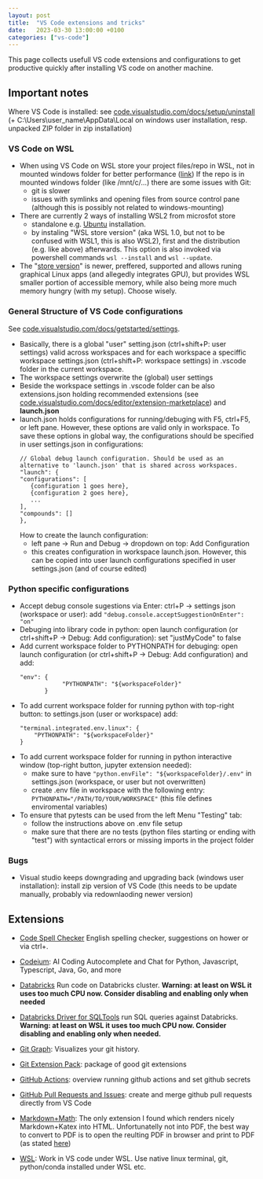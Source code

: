 ```yaml
---
layout: post
title:  "VS Code extensions and tricks"
date:   2023-03-30 13:00:00 +0100
categories: ["vs-code"]
---
```


This page collects usefull VS code extensions and configurations to get productive quickly after installing VS code on another machine.

## Important notes
Where VS Code is installed: see [code.visualstudio.com/docs/setup/uninstall](https://code.visualstudio.com/docs/setup/uninstall) (+ C:\Users\user_name\AppData\Local on windows user installation, resp. unpacked ZIP folder in zip installation)

### VS Code on WSL 
- When using VS Code on WSL store your project files/repo in WSL, not in mounted windows folder for better performance ([link](https://learn.microsoft.com/en-us/windows/wsl/setup/environment#file-storage)) If the repo is in mounted windows folder (like /mnt/c/...) there are some issues with Git:
   - git is slower
   - issues with symlinks and opening files from source control pane (although this is possibly not related to windows-mounting)
- There are currently 2 ways of installing WSL2  from microsfot store
   - standalone e.g. [Ubuntu](https://apps.microsoft.com/store/detail/ubuntu/9PDXGNCFSCZV) installation.
   - by instaling "WSL store version" (aka WSL 1.0, but not to be confused with WSL1, this is also WSL2), first and the distribution (e.g. like above) afterwards. This option is also invoked via powershell commands `wsl --install` and `wsl --update`.
- The "[store version](https://apps.microsoft.com/store/detail/windows-subsystem-for-linux/9P9TQF7MRM4R)" is newer, preffered, supported and allows runing graphical Linux apps (and allegedly integrates GPU), but provides WSL smaller portion of accessible memory, while also being more much memory hungry (with my setup). Choose wisely.
   
### General Structure of VS Code configurations
See [code.visualstudio.com/docs/getstarted/settings](https://code.visualstudio.com/docs/getstarted/settings).
- Basically, there is a global "user" setting.json (ctrl+shift+P: user settings) valid across workspaces and for each workspace a speciffic workspace settings.json (ctrl+shift+P: workspace settings) in .vscode folder in the current workspace.
- The workspace settings overwrite the (global) user settings
- Beside the workspace settings in .vscode folder can be also extensions.json holding recommended extensions (see [code.visualstudio.com/docs/editor/extension-marketplace](https://code.visualstudio.com/docs/editor/extension-marketplace#_workspace-recommended-extensions)) and **launch.json**
- launch.json holds configurations for running/debuging with F5, ctrl+F5, or left pane. However, these options are valid only in workspace. To save these options in global way, the configurations should be specified in user settings.json in configurations:
    ```
  // Global debug launch configuration. Should be used as an alternative to 'launch.json' that is shared across workspaces.
  "launch": {
    "configurations": [
       {configuration 1 goes here},
       {configuration 2 goes here},
       ...
    ],
    "compounds": []
  },
    ```
    How to create the launch configuration:
    - left pane -> Run and Debug -> dropdown on top: Add Configuration
    - this creates configuration in workspace launch.json. However, this can be copied into user launch configurations specified in user settings.json (and of course edited)
    
### Python specific configurations
- Accept debug console sugestions via Enter: ctrl+P -> settings json (workspace or user): add `"debug.console.acceptSuggestionOnEnter": "on"`
- Debuging into library code in python: open launch configuration (or ctrl+shift+P -> Debug: Add configuration): set "justMyCode" to false
- Add current workspace folder to PYTHONPATH for debuging: open launch configuration (or ctrl+shift+P -> Debug: Add configuration) and add:
    ```
    "env": {
                "PYTHONPATH": "${workspaceFolder}"
           }
    ```
- To add current workspace folder for running python with top-right button: to settings.json (user or workspace) add:
    ```
    "terminal.integrated.env.linux": {
        "PYTHONPATH": "${workspaceFolder}"
    }
    ```
- To add current workspace folder for running in python interactive window (top-right button, jupyter extension needed):
    - make sure to have `"python.envFile": "${workspaceFolder}/.env"` in settings.json (workspace, or user but not overwritten)
    - create .env file in workspace with the following entry: `PYTHONPATH="/PATH/TO/YOUR/WORKSPACE"` (this file defines enviromental variables)
 - To ensure that pytests can be used from the left Menu "Testing" tab:
    - follow the instructions above on .env file setup
    - make sure that there are no tests (python files starting or ending with "test") with syntactical errors or missing imports in the project folder 
 
### Bugs
- Visual studio keeps downgrading and upgrading back (windows user installation): install zip version of VS Code (this needs to be update manually, probably via redownlaoding newer version)

## Extensions
- [Code Spell Checker](https://marketplace.visualstudio.com/items?itemName=streetsidesoftware.code-spell-checker) English spelling checker, suggestions on hower or via ctrl+.

- [Codeium](https://marketplace.visualstudio.com/items?itemName=Codeium.codeium): AI Coding Autocomplete and Chat for Python, Javascript, Typescript, Java, Go, and more

- [Databricks](https://marketplace.visualstudio.com/items?itemName=databricks.databricks) Run code on Databricks cluster. **Warning: at least on WSL it uses too much CPU now. Consider disabling and enabling only when needed**

- [Databricks Driver for SQLTools](https://marketplace.visualstudio.com/items?itemName=databricks.sqltools-databricks-driver) run SQL queries against Databricks. **Warning: at least on WSL it uses too much CPU now. Consider disabling and enabling only when needed.**

- [Git Graph](https://marketplace.visualstudio.com/items?itemName=mhutchie.git-graph): Visualizes your git history.

- [Git Extension Pack](https://marketplace.visualstudio.com/items?itemName=donjayamanne.git-extension-pack): package of good git extensions

- [GitHub Actions](https://marketplace.visualstudio.com/items?itemName=GitHub.vscode-github-actions): overview running github actions and set github secrets

- [GitHub Pull Requests and Issues](https://marketplace.visualstudio.com/items?itemName=GitHub.vscode-pull-request-github): create and merge github pull requests directly from VS Code

- [Markdown+Math](https://marketplace.visualstudio.com/items?itemName=goessner.mdmath): The only extension I found which renders nicely Markdown+Katex into HTML. Unfortunatelly not into PDF, the best way to convert to PDF is to open the reulting PDF in browser and print to PDF (as stated [here](https://github.com/yzane/vscode-markdown-pdf/issues/259))
  
- [WSL](https://marketplace.visualstudio.com/items?itemName=ms-vscode-remote.remote-wsl): Work in VS code under WSL. Use native linux terminal, git, python/conda installed under WSL etc.


